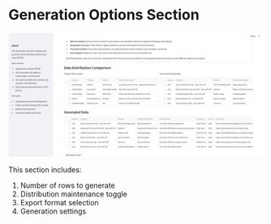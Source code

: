 # Generation Options Section

![Options Interface](options.png)

This section includes:
1. Number of rows to generate
2. Distribution maintenance toggle
3. Export format selection
4. Generation settings
